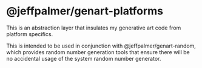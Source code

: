 # @jeffpalmer/genart-platforms

This is an abstraction layer that insulates my generative art code from platform specifics. 

This is intended to be used in conjunction with @jeffpalmer/genart-random, which provides random
number generation tools that ensure there will be no accidental usage of the system random number
generator.
